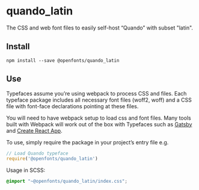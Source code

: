 
# quando_latin

The CSS and web font files to easily self-host “Quando” with subset "latin".

## Install

`npm install --save @openfonts/quando_latin`

## Use

Typefaces assume you’re using webpack to process CSS and files. Each typeface
package includes all necessary font files (woff2, woff) and a CSS file with
font-face declarations pointing at these files.

You will need to have webpack setup to load css and font files. Many tools built
with Webpack will work out of the box with Typefaces such as [Gatsby](https://github.com/gatsbyjs/gatsby)
and [Create React App](https://github.com/facebookincubator/create-react-app).

To use, simply require the package in your project’s entry file e.g.

```javascript
// Load Quando typeface
require('@openfonts/quando_latin')
```

Usage in SCSS:
```scss
@import "~@openfonts/quando_latin/index.css";
```
